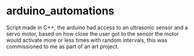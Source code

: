 # arduino_automations

Script made in C++, the arduino had access to an ultrasonic sensor and a servo motor, based on how close the user got to the sensor the motor would activate more or less times with random intervals, this was commissioned to me as part of an art project. 
